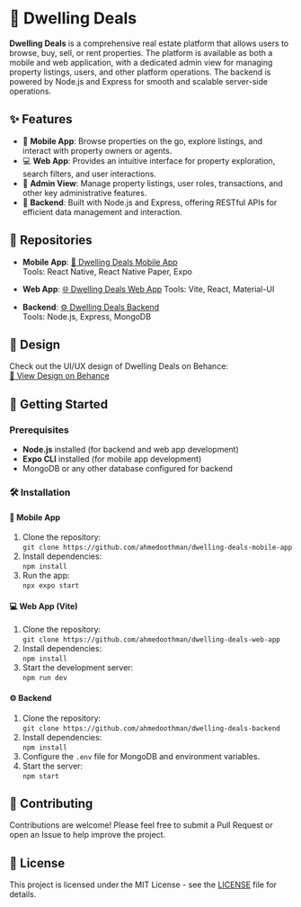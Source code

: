 # 🏡 Dwelling Deals

**Dwelling Deals** is a comprehensive real estate platform that allows users to browse, buy, sell, or rent properties. The platform is available as both a mobile and web application, with a dedicated admin view for managing property listings, users, and other platform operations. The backend is powered by Node.js and Express for smooth and scalable server-side operations.

## ✨ Features

- 📱 **Mobile App**: Browse properties on the go, explore listings, and interact with property owners or agents.
- 💻 **Web App**: Provides an intuitive interface for property exploration, search filters, and user interactions.
- 🔑 **Admin View**: Manage property listings, user roles, transactions, and other key administrative features.
- 🚀 **Backend**: Built with Node.js and Express, offering RESTful APIs for efficient data management and interaction.

## 📂 Repositories

- **Mobile App**: [📲 Dwelling Deals Mobile App](https://github.com/ahmedoothman/dwelling-deals-mobile-app)  
  Tools: React Native, React Native Paper, Expo

- **Web App**: [🌐 Dwelling Deals Web App](https://github.com/ahmedoothman/dwelling-deals) 
  Tools: Vite, React, Material-UI

- **Backend**: [⚙️ Dwelling Deals Backend](https://github.com/ahmedoothman/dwelling-deals-server)  
  Tools: Node.js, Express, MongoDB

## 🎨 Design

Check out the UI/UX design of Dwelling Deals on Behance:  
[🎨 View Design on Behance](https://www.behance.net/ahmedoothman)

## 🚀 Getting Started

### Prerequisites

- **Node.js** installed (for backend and web app development)
- **Expo CLI** installed (for mobile app development)
- MongoDB or any other database configured for backend

### 🛠️ Installation

#### 📱 Mobile App

1. Clone the repository:  
   `git clone https://github.com/ahmedoothman/dwelling-deals-mobile-app`
2. Install dependencies:  
   `npm install`
3. Run the app:  
   `npx expo start`

#### 💻 Web App (Vite)

1. Clone the repository:  
   `git clone https://github.com/ahmedoothman/dwelling-deals-web-app`
2. Install dependencies:  
   `npm install`
3. Start the development server:  
   `npm run dev`

#### ⚙️ Backend

1. Clone the repository:  
   `git clone https://github.com/ahmedoothman/dwelling-deals-backend`
2. Install dependencies:  
   `npm install`
3. Configure the `.env` file for MongoDB and environment variables.
4. Start the server:  
   `npm start`

## 🤝 Contributing

Contributions are welcome! Please feel free to submit a Pull Request or open an Issue to help improve the project.

## 📄 License

This project is licensed under the MIT License - see the [LICENSE](LICENSE) file for details.
